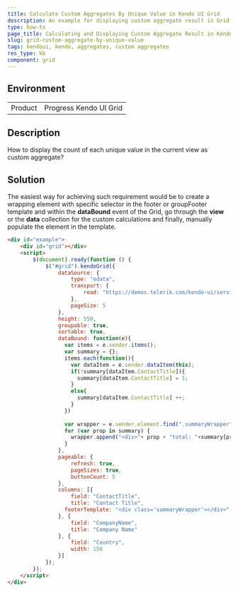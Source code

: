 ```yaml
---
title: Calculate Custom Aggregates By Unique Value in Kendo UI Grid
description: An example for displaying custom aggregate result in Grid
type: how-to
page_title: Calculating and Displaying Custom Aggregate Result in Kendo UI Grid
slug: grid-custom-aggregate-by-unique-value
tags: kendoui, kendo, aggregates, custom aggregates
res_type: kb
component: grid
---
```


## Environment

<table>
 <tr>
  <td>Product</td>
  <td>Progress Kendo UI Grid</td>
 </tr>
</table>

## Description

How to display the count of each unique value in the current view as custom aggregate? 

## Solution

The easiest way for achieving such requirement would be to create a wrapping element with specific selector in the footer or groupFooter template and within the __dataBound__ event of the Grid, go through the __view__ or the __data__ collection for the custom calculations and finally, manually populate the element in the template.

```html
<div id="example">
    <div id="grid"></div>
    <script>
        $(document).ready(function () {
            $("#grid").kendoGrid({
                dataSource: {
                    type: "odata",
                    transport: {
                        read: "https://demos.telerik.com/kendo-ui/service/Northwind.svc/Customers"
                    },
                    pageSize: 5
                },
                height: 550,
                groupable: true,
                sortable: true,
                dataBound: function(e){
                  var items = e.sender.items();
                  var summary = {};
                  items.each(function(){
                    var dataItem = e.sender.dataItem(this);
                    if(!summary[dataItem.ContactTitle]){
                      summary[dataItem.ContactTitle] = 1;
                    }
                    else{
                      summary[dataItem.ContactTitle] ++;
                    }                    
                  })
                  
                  var wrapper = e.sender.element.find(".summaryWrapper");
                  for (var prop in summary) {
                    wrapper.append("<div>"+ prop + "total: "+summary[prop]+"</div>");
                  }
                },
                pageable: {
                    refresh: true,
                    pageSizes: true,
                    buttonCount: 5
                },
                columns: [{                    
                    field: "ContactTitle",
                    title: "Contact Title",
                  footerTemplate: "<div class='summaryWrapper'></div>"
                }, {
                    field: "CompanyName",
                    title: "Company Name"
                }, {
                    field: "Country",
                    width: 150
                }]
            });
        });
    </script>
</div>
```
